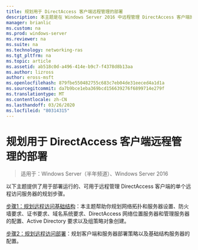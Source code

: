```yaml
---
title: 规划用于 DirectAccess 客户端远程管理的部署
description: 本主题是在 Windows Server 2016 中远程管理 DirectAccess 客户端的指南的一部分。
manager: brianlic
ms.custom: na
ms.prod: windows-server
ms.reviewer: na
ms.suite: na
ms.technology: networking-ras
ms.tgt_pltfrm: na
ms.topic: article
ms.assetid: ab518c0d-a496-414e-b9c7-f4378d8b13aa
ms.author: lizross
author: eross-msft
ms.openlocfilehash: 879fbe550482755c683c7eb04de31eeced4a1d1a
ms.sourcegitcommit: da7b9bce1eba369bcd156639276f6899714e279f
ms.translationtype: MT
ms.contentlocale: zh-CN
ms.lasthandoff: 03/26/2020
ms.locfileid: "80314315"
---
```

# <a name="plan-deployment-for-remote-management-of-directaccess-clients"></a>规划用于 DirectAccess 客户端远程管理的部署

>适用于：Windows Server（半年频道）、Windows Server 2016

以下主题提供了用于部署运行的、可用于远程管理 DirectAccess 客户端的单个远程访问服务器的规划步骤。  
  
[步骤1：规划远程访问基础结构](Step-1-Plan-the-Remote-Access-Infrastructure.md)：本主题帮助你规划网络拓扑和服务器设置、防火墙要求、证书要求、域名系统要求、DirectAccess 网络位置服务器和管理服务器的配置、Active Directory 要求以及组策略对象创建。  
  
[步骤2：规划远程访问部署](Step-2-Plan-the-Remote-Access-Deployment.md)：规划客户端和服务器部署策略以及基础结构服务器的配置。  

  


